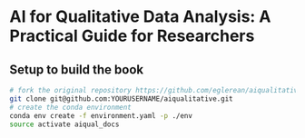 # AI for Qualitative Data Analysis: A Practical Guide for Researchers

## Setup to build the book

``` bash
# fork the original repository https://github.com/eglerean/aiqualitative/tree/main and clone your fork
git clone git@github.com:YOURUSERNAME/aiqualitative.git
# create the conda environment
conda env create -f environment.yaml -p ./env
source activate aiqual_docs
```
